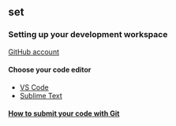## set

### Setting up your development workspace

[GitHub account](TODO-VIDEO-LINK)

#### Choose your code editor

- [VS Code](TODO-LINK)
- [Sublime Text](TODO-LINK)

#### [How to submit your code with Git](TODO-VIDEO-LINK)
